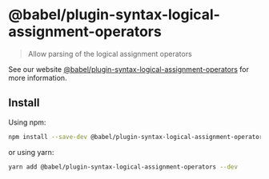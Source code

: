 # @babel/plugin-syntax-logical-assignment-operators

> Allow parsing of the logical assignment operators

See our
website [@babel/plugin-syntax-logical-assignment-operators](https://babeljs.io/docs/en/next/babel-plugin-syntax-logical-assignment-operators.html)
for more information.

## Install

Using npm:

```sh
npm install --save-dev @babel/plugin-syntax-logical-assignment-operators
```

or using yarn:

```sh
yarn add @babel/plugin-syntax-logical-assignment-operators --dev
```
